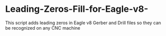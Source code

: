 # Leading-Zeros-Fill-for-Eagle-v8-
This script adds leading zeros in Eagle v8 Gerber and Drill files so they can be recognized on any CNC machine
